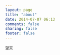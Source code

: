 ```yaml
---
layout: page
title: "about"
date: 2014-07-07 06:13
comments: false
sharing: false
footer: false
---
```

`望天`
